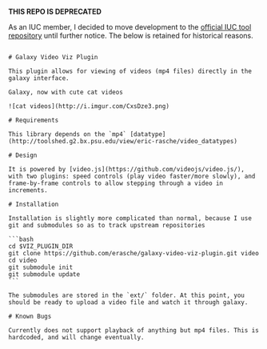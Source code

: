 **THIS REPO IS DEPRECATED**

As an IUC member, I decided to move development to the [official IUC tool repository](https://github.com/galaxyproject/tools-iuc/tree/video-viz/visualizations/video)
until further notice. The below is retained for historical reasons.


~~~

# Galaxy Video Viz Plugin

This plugin allows for viewing of videos (mp4 files) directly in the galaxy interface.

Galaxy, now with cute cat videos

![cat videos](http://i.imgur.com/CxsDze3.png)

# Requirements

This library depends on the `mp4` [datatype](http://toolshed.g2.bx.psu.edu/view/eric-rasche/video_datatypes)

# Design

It is powered by [video.js](https://github.com/videojs/video.js/), with two plugins: speed controls (play video faster/more slowly), and frame-by-frame controls to allow stepping through a video in increments.

# Installation

Installation is slightly more complicated than normal, because I use git and submodules so as to track upstream repositories

```bash
cd $VIZ_PLUGIN_DIR
git clone https://github.com/erasche/galaxy-video-viz-plugin.git video
cd video
git submodule init
git submodule update
```

The submodules are stored in the `ext/` folder. At this point, you should be ready to upload a video file and watch it through galaxy.

# Known Bugs

Currently does not support playback of anything but mp4 files. This is hardcoded, and will change eventually.
